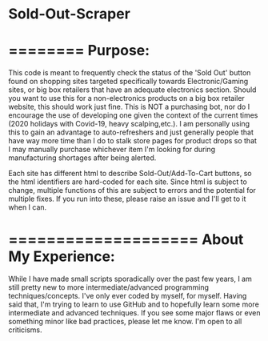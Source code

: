 # Sold-Out-Scraper

========
Purpose:
========
This code is meant to frequently check the status of the 'Sold Out' button found on shopping sites targeted specifically towards Electronic/Gaming sites, or big box retailers that have an adequate electronics section. Should you want to use this for a non-electronics products on a big box retailer website, this should work just fine. This is NOT a purchasing bot, nor do I encourage the use of developing one given the context of the current times (2020 holidays with Covid-19, heavy scalping,etc.). I am personally using this to gain an advantage to auto-refreshers and just generally people that have way more time than I do to stalk store pages for product drops so that I may manually purchase whichever item I'm looking for during manufacturing shortages after being alerted.


Each site has different html to describe Sold-Out/Add-To-Cart buttons, so the html identifiers are hard-coded for each site. Since html is subject to change, multiple functions of this are subject to errors and the potential for multiple fixes. If you run into these, please raise an issue and I'll get to it when I can.


====================
About My Experience:
====================
While I have made small scripts sporadically over the past few years, I am still pretty new to more intermediate/advanced programming techniques/concepts. I've only ever coded by myself, for myself. Having said that, I'm trying to learn to use GitHub and to hopefully learn some more intermediate and advanced techniques. If you see some major flaws or even something minor like bad practices, please let me know. I'm open to all criticisms.
